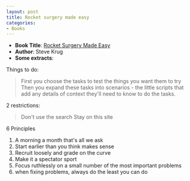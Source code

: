 ```yaml
---
layout: post
title: Rocket surgery made easy
categories:
- Books
---
```

- **Book Title**: [Rocket Surgery Made Easy](http://www.amazon.com/Rocket-Surgery-Made-Easy-Yourself/dp/0321657292)
- **Author**: Steve Krug
- **Some extracts**:

Things to do:

> First you choose the tasks to test the things you want them to try Then you expand these tasks into scenarios - the little scripts that add any details of context they'll need to know to do the tasks.

2 restrictions:

> Don't use the search
Stay on this site

6 Principles

1. A morning a month that's all we ask
1. Start earlier than you think makes sense
1. Recruit loosely and grade on the curve
1. Make it a spectator sport
1. Focus ruthlessly on a small number of the most important problems
1. when fixing problems, always do the least you can do
